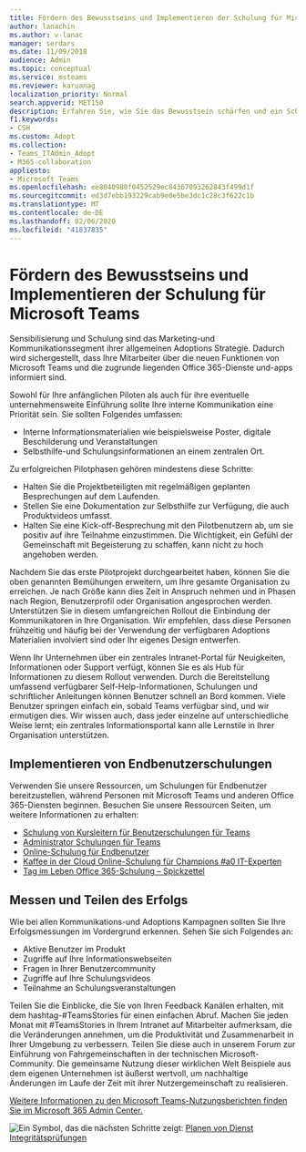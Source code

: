 ```yaml
---
title: Fördern des Bewusstseins und Implementieren der Schulung für Microsoft Teams
author: lanachin
ms.author: v-lanac
manager: serdars
ms.date: 11/09/2018
audience: Admin
ms.topic: conceptual
ms.service: msteams
ms.reviewer: karuanag
localization_priority: Normal
search.appverid: MET150
description: Erfahren Sie, wie Sie das Bewusstsein schärfen und ein Schulungsprogramm für Microsoft Teams-Einführung implementieren können.
f1.keywords:
- CSH
ms.custom: Adopt
ms.collection:
- Teams_ITAdmin_Adopt
- M365-collaboration
appliesto:
- Microsoft Teams
ms.openlocfilehash: ee8040980f0452529ec84367093262843f499d1f
ms.sourcegitcommit: ed3d7ebb193229cab9e0e5be3dc1c28c3f622c1b
ms.translationtype: MT
ms.contentlocale: de-DE
ms.lasthandoff: 02/06/2020
ms.locfileid: "41837835"
---
```

# <a name="drive-awareness-and-implement-training-for-microsoft-teams"></a>Fördern des Bewusstseins und Implementieren der Schulung für Microsoft Teams

Sensibilisierung und Schulung sind das Marketing-und Kommunikationssegment ihrer allgemeinen Adoptions Strategie. Dadurch wird sichergestellt, dass Ihre Mitarbeiter über die neuen Funktionen von Microsoft Teams und die zugrunde liegenden Office 365-Dienste und-apps informiert sind.
   
Sowohl für Ihre anfänglichen Piloten als auch für ihre eventuelle unternehmensweite Einführung sollte Ihre interne Kommunikation eine Priorität sein. Sie sollten Folgendes umfassen:

- Interne Informationsmaterialien wie beispielsweise Poster, digitale Beschilderung und Veranstaltungen
- Selbsthilfe-und Schulungsinformationen an einem zentralen Ort.

Zu erfolgreichen Pilotphasen gehören mindestens diese Schritte:

- Halten Sie die Projektbeteiligten mit regelmäßigen geplanten Besprechungen auf dem Laufenden.
- Stellen Sie eine Dokumentation zur Selbsthilfe zur Verfügung, die auch Produktvideos umfasst.
- Halten Sie eine Kick-off-Besprechung mit den Pilotbenutzern ab, um sie positiv auf ihre Teilnahme einzustimmen. Die Wichtigkeit, ein Gefühl der Gemeinschaft mit Begeisterung zu schaffen, kann nicht zu hoch angehoben werden.

Nachdem Sie das erste Pilotprojekt durchgearbeitet haben, können Sie die oben genannten Bemühungen erweitern, um Ihre gesamte Organisation zu erreichen. Je nach Größe kann dies Zeit in Anspruch nehmen und in Phasen nach Region, Benutzerprofil oder Organisation angesprochen werden. Unterstützen Sie in diesem umfangreichen Rollout die Einbindung der Kommunikatoren in Ihre Organisation. Wir empfehlen, dass diese Personen frühzeitig und häufig bei der Verwendung der verfügbaren Adoptions Materialien involviert sind oder Ihr eigenes Design entwerfen.

Wenn Ihr Unternehmen über ein zentrales Intranet-Portal für Neuigkeiten, Informationen oder Support verfügt, können Sie es als Hub für Informationen zu diesem Rollout verwenden. Durch die Bereitstellung umfassend verfügbarer Self-Help-Informationen, Schulungen und schriftlicher Anleitungen können Benutzer schnell an Bord kommen. Viele Benutzer springen einfach ein, sobald Teams verfügbar sind, und wir ermutigen dies. Wir wissen auch, dass jeder einzelne auf unterschiedliche Weise lernt; ein zentrales Informationsportal kann alle Lernstile in Ihrer Organisation unterstützen.

## <a name="implement-end-user-training"></a>Implementieren von Endbenutzerschulungen

Verwenden Sie unsere Ressourcen, um Schulungen für Endbenutzer bereitzustellen, während Personen mit Microsoft Teams und anderen Office 365-Diensten beginnen. Besuchen Sie unsere Ressourcen Seiten, um weitere Informationen zu erhalten:

- [Schulung von Kursleitern für Benutzerschulungen für Teams](instructor-led-training-teams-landing-page.md)
- [Administrator Schulungen für Teams](itadmin-readiness.md)
- [Online-Schulung für Endbenutzer](enduser-training.md)
- [Kaffee in der Cloud Online-Schulung für Champions #a0 IT-Experten](https://aka.ms/CoffeeintheCloud) 
- [Tag im Leben Office 365-Schulung – Spickzettel](https://aka.ms/O365AdoptionTools)

## <a name="measure-and-share-success"></a>Messen und Teilen des Erfolgs

Wie bei allen Kommunikations-und Adoptions Kampagnen sollten Sie Ihre Erfolgsmessungen im Vordergrund erkennen. Sehen Sie sich Folgendes an:

- Aktive Benutzer im Produkt
- Zugriffe auf Ihre Informationswebseiten
- Fragen in Ihrer Benutzercommunity
- Zugriffe auf Ihre Schulungsvideos
- Teilnahme an Schulungsveranstaltungen

Teilen Sie die Einblicke, die Sie von Ihren Feedback Kanälen erhalten, mit dem hashtag-#TeamsStories für einen einfachen Abruf. Machen Sie jeden Monat mit #TeamsStories in Ihrem Intranet auf Mitarbeiter aufmerksam, die die Veränderungen annehmen, um die Produktivität und Zusammenarbeit in Ihrer Umgebung zu verbessern. Teilen Sie diese auch in unserem Forum zur Einführung von Fahrgemeinschaften in der technischen Microsoft-Community. Die gemeinsame Nutzung dieser wirklichen Welt Beispiele aus dem eigenen Unternehmen ist äußerst wertvoll, um nachhaltige Änderungen im Laufe der Zeit mit ihrer Nutzergemeinschaft zu realisieren.

[Weitere Informationen zu den Microsoft Teams-Nutzungsberichten finden Sie im Microsoft 365 Admin Center.](teams-activity-reports.md)

![Ein Symbol, das die nächsten Schritte](media/teams-adoption-next-icon.png) zeigt: [Planen von Dienst Integritätsprüfungen](teams-adoption-schedule-service-health-reviews.md)
